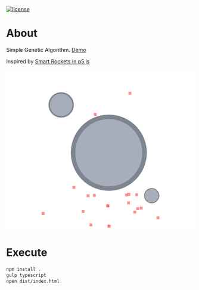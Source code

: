 [![license](http://img.shields.io/badge/license-MIT-red.svg?style=flat)](https://raw.githubusercontent.com/firewut/genetic-rockets/master/LICENSE)

# About

Simple Genetic Algorithm. [Demo](https://firewut.github.io/genetic-rockets/)

Inspired by [Smart Rockets in p5.js](https://www.youtube.com/watch?v=bGz7mv2vD6g)

![Screenshot](screenshots/1.png)

# Execute

```
npm install .
gulp typescript
open dist/index.html
```
